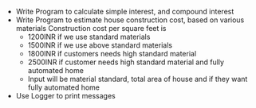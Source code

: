 
* Write Program to calculate simple interest, and compound interest 
* Write Program to estimate house construction cost, based on various materials Construction cost per square feet is 
     * 1200INR if we use standard materials 
     * 1500INR if we use above standard materials 
     * 1800INR if customers needs high standard material 
     * 2500INR if customer needs high standard material and fully automated home 
     * Input will be material standard, total area of house and if they want fully automated home
* Use Logger to print messages  


